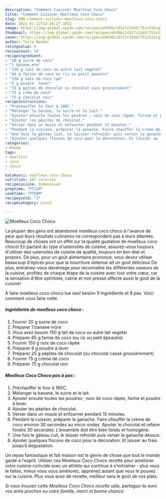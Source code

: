```yaml
---
description: "Comment Cuisiner Moelleux Coco Choco"
title: "Comment Cuisiner Moelleux Coco Choco"
slug: 800-comment-cuisiner-moelleux-coco-choco
date: 2021-01-12T12:20:27.101Z
image: https://img-global.cpcdn.com/recipes/e8496c1d317c52dd/751x532cq70/moelleux-coco-choco-photo-principale-de-la-recette.jpg
thumbnail: https://img-global.cpcdn.com/recipes/e8496c1d317c52dd/751x532cq70/moelleux-coco-choco-photo-principale-de-la-recette.jpg
cover: https://img-global.cpcdn.com/recipes/e8496c1d317c52dd/751x532cq70/moelleux-coco-choco-photo-principale-de-la-recette.jpg
author: Terry Becker
ratingvalue: 4
reviewcount: 10
recipeingredient:
- "20 g sucre de coco"
- "1 banane mre"
- "150 g lait de coco ou autre lait vegetal"
- "65 g farine de coco ou riz ou petit peautre"
- "150 g noix de coco rpe"
- "6 g poudre  lever"
- "25 g ppites de chocolat ou chocolat cass grossirement"
- "75 g crme de coco"
- "75 g chocolat noir"
recipeinstructions:
- "Préchauffer le four à 180C."
- "Mélanger la banane, le sucre et le lait."
- "Ajouter ensuite toutes les poudres ; noix de coco râpée, farine et poudre à lever."
- "Ajouter les pépites de chocolat."
- "Verser dans un moule et enfourner pendant 15 minutes."
- "Pendant la cuisson, préparer la ganache. Faire chauffer la crème de coco environ 30 secondes au micro ondes. Ajouter le chocolat et refaire fondre 30 secondes. L’ensemble doit être bien fondu et homogène."
- "Une fois le gâteau cuit, le laisser refroidir puis verser la ganache dessus."
- "Ajouter quelques flocons de coco pour la décoration. Et laisser au frais jusqu’à dégustation."
categories:
- Resep
tags:
- moelleux
- coco
- choco

katakunci: moelleux coco choco 
nutrition: 287 calories
recipecuisine: Indonesian
preptime: "PT11M"
cooktime: "PT50M"
recipeyield: "3"
recipecategory: Lunch

---
```



![Moelleux Coco Choco](https://img-global.cpcdn.com/recipes/e8496c1d317c52dd/751x532cq70/moelleux-coco-choco-photo-principale-de-la-recette.jpg)

La plupart des gens ont abandonné moelleux coco choco à l'avance de peur que leurs résultats culinaires ne correspondent pas à leurs attentes. Beaucoup de choses ont un effet sur la qualité gustative de moelleux coco choco! En partant du type d'ustensiles de cuisine, assurez-vous toujours d'utiliser des ustensiles de cuisine de qualité, toujours en bon état et propres. De plus, pour un goût alimentaire prononcé, vous devez utiliser beaucoup d'épices pour que la nourriture obtenue ait un goût délicieux De plus, entraînez-vous davantage pour reconnaître les différentes saveurs de la cuisine, profitez de chaque étape de la cuisine avec tout votre cœur, car la sensation d'être optimiste, calme et non pressé affecte aussi le goût de la cuisine!

<!--inarticleads1-->

À faire moelleux coco choco tue seul besion 9 Ingrédients et 8 pas. Voici comment vous faire cette.

##### Ingrédients de moelleux coco choco :

1. Fournir 20 g sucre de coco
1. Préparer 1 banane mûre
1. Vous avez besoin 150 g lait de coco ou autre lait vegetal
1. Préparer 65 g farine de coco (ou riz ou petit épeautre)
1. Fournir 150 g noix de coco râpée
1. Préparer 6 g poudre à lever
1. Préparer 25 g pépites de chocolat (ou chocolat cassé grossièrement)
1. Fournir 75 g crème de coco
1. Préparer 75 g chocolat noir




<!--inarticleads2-->

##### Moelleux Coco Choco pas à pas :

1. Préchauffer le four à 180C.
1. Mélanger la banane, le sucre et le lait.
1. Ajouter ensuite toutes les poudres ; noix de coco râpée, farine et poudre à lever.
1. Ajouter les pépites de chocolat.
1. Verser dans un moule et enfourner pendant 15 minutes.
1. Pendant la cuisson, préparer la ganache. Faire chauffer la crème de coco environ 30 secondes au micro ondes. Ajouter le chocolat et refaire fondre 30 secondes. L’ensemble doit être bien fondu et homogène.
1. Une fois le gâteau cuit, le laisser refroidir puis verser la ganache dessus.
1. Ajouter quelques flocons de coco pour la décoration. Et laisser au frais jusqu’à dégustation.




<!--inarticleads1-->

<p>
Un repas fantastique et fait maison est le genre de chose que tout le monde garde à l'esprit. Utiliser ces Moelleux Coco Choco recette pour améliorer votre cuisine coïncide avec un athlète qui continue à s'entraîner - plus vous le faites, mieux vous vous améliorez, apprenez autant que vous le pouvez sur la cuisine. Plus vous avez de recette, meilleur sera le goût de vos plats.
</p>

<p>
<i>Si vous trouvez cette Moelleux Coco Choco recette utile, partagez-la avec vos amis proches ou votre famille, merci et bonne chance.</i>
</p>
